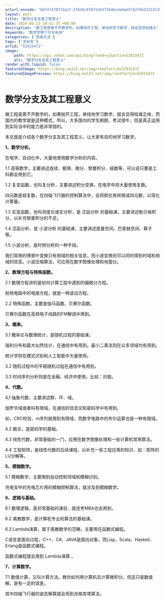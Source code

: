 ```yaml
---
arturl_encode: "68747470733a2f:2f626c6f672e6373646e2e6e65742f6b333331393232313634:2f61727469636c652f64657461696c732f3532393135343732"
layout: post
title: "数学分支及其工程意义"
date: 2024-05-23 19:52:37 +08:00
description: "做工程是离不开数学的，如果抛开工程，单纯地学习数学，就会显得枯燥乏"
keywords: "数学学哪个分支有用"
categories: ['思维方法']
tags: ['无标签']
artid: "52915472"
image:
    path: https://api.vvhan.com/api/bing?rand=sj&artid=52915472
    alt: "数学分支及其工程意义"
render_with_liquid: false
featuredImage: https://bing.ee123.net/img/rand?artid=52915472
featuredImagePreview: https://bing.ee123.net/img/rand?artid=52915472
---
```


# 数学分支及其工程意义

做工程是离不开数学的，如果抛开工程，单纯地学习数学，就会显得枯燥乏味，而国内的教学就是这种模式。所以，大多国内的学生刷题、考试很牛，但是真正运用到实际当中的能力是非常弱的。

本文就是介绍各个数学分支及其工程意义，让大家有目的地学习数学。

**1、数学分析。**

在电学、自动化中，大量地使用数学分析的内容。

1.1 高等数学，主要讲述连续、极限、微分、黎曼积分、级数等，可以说只要是工科都会用到它。

1.2
复变函数，也叫复分析，主要讲述积分变换，在电学中将大量使用复数。

四元数是超复数，在四轴飞行器的控制算法中，会将欧拉角转换成四元数，以简化计算量。

1.3
实变函数，也叫测度论或实分析，是
泛函分析
的基础课，主要讲述勒贝格积分，以补充黎曼积分的不足。

1.4
泛函分析，是
小波分析
的基础课，主要讲述度量空间、巴拿赫空间、算子等。

1.5
小波分析，是时频分析的一种手段。

我们常用的傅里叶变换只有频域的相关信息，而小波变换则可以同时得到时域和频域的信息。小波压缩算法，可应用在数字图像处理和地震仪。

**2、数理方程与特殊函数。**

2.1
数理方程讲的是如何计算工程中遇到的偏微分方程。

射频电路中的电报方程，就是一种波动方程。

2.2
特殊函数，主要是伽马函数、贝赛尔函数。

贝赛尔函数在高频电子线路的FM解调中用到。

**3、概率。**

3.1
概率论与数理统计，是随机过程的基础课。

瑞利分布和最大似然估计，在通信中有用到。最小二乘法则在众多领域均有用到。

统计学则在模式识别和人工智能中大量使用。

3.2
随机过程中的平稳随机过程在通信中有用到。

3.3
时间序列分析则是在金融、经济中使用，比如：炒股。

**4、代数。**

4,1
抽象代数，主要讲述群、环、域。

伽罗华域或者叫有限域，在通信的信息论和密码学中有用到。

如，CRC校验、m序列就用到有限域，而数字电路中的布尔运算也是一种有限域。

4.2
数论，是密码学的基础。

4.3
线性代数，非常基础的一门，应用在数字图像处理和一些计算机常用算法。

4.4
工程矩阵，是线性代数的后续课程，以补充一些工程应用的知识，如：矩阵的LU分解等。

**5、模糊数学。**

5.1
模糊数学，主要用到自动控制领域和模糊识别。

充电宝中的充电芯片用的模糊控制算法，就涉及到模糊数学。

**6、逻辑与基础。**

6.1
数理逻辑，是非常基础的课目，就连考MBA也会用到。

6.2
离散数学，是计算机专业的算法的基础课。

6.3
Lambda演算，属于离散数学的范畴，主要用在函数式编程。

C语言是面向过程，C++、C#、JAVA是面向对象，而Lisp、Scala、Haskell、Erlang是函数式编程。

函数式编程就会用到
Lambda演算
。

**7、计算数学。**

7.1
数值计算，又叫计算方法。教你如何用计算机去计算微积分。但这只是数值解，是有一定的误差。

其中四轴飞行器的姿态解算就会用到龙格库塔算法。